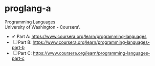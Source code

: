 # proglang-a
Programming Languages\
University of Washington - Coursera\

- &#10004; Part A: https://www.coursera.org/learn/programming-languages
- &#9744; Part B: https://www.coursera.org/learn/programming-languages-part-b
- &#9744; Part C: https://www.coursera.org/learn/programming-languages-part-c

